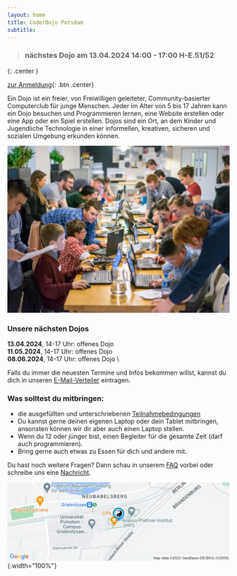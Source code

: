```yaml
---
layout: home
title: CoderDojo Potsdam
subtitle: 
---
```


> ### nächstes Dojo am 13.04.2024 14:00 - 17:00 H-E.51/52
{: .center }

[zur Anmeldung](/anmeldung){: .btn .center}

Ein Dojo ist ein freier, von Freiwilligen geleiteter, Community-basierter Computerclub für junge Menschen. Jeder im Alter von 5 bis 17 Jahren kann ein Dojo besuchen und Programmieren lernen, eine Website erstellen oder eine App oder ein Spiel erstellen. Dojos sind ein Ort, an dem Kinder und Jugendliche Technologie in einer informellen, kreativen, sicheren und sozialen Umgebung erkunden können.

![Bild1](/assets/img/Build_a_Makerspace_for_Young_People.jpg)

### Unsere nächsten Dojos

**13.04.2024**, 14-17 Uhr: offenes Dojo \
**11.05.2024**, 14-17 Uhr: offenes Dojo \
**08.06.2024**, 14-17 Uhr: offenes Dojo \

Falls du immer die neuesten Termine und Infos bekommen willst, kannst du dich in unseren [E-Mail-Verteiler](https://groups.google.com/forum/#!forum/coderdojopotsdam) eintragen.

### Was solltest du mitbringen:

- die ausgefüllten und unterschriebenen [Teilnahmebedingungen](/assets/Teilnahmebedingungen-CoderDojo-Potsdam.pdf)
- Du kannst gerne deinen eigenen Laptop oder dein Tablet mitbringen, ansonsten können wir dir aber auch einen Laptop stellen.
- Wenn du 12 oder jünger bist, einen Begleiter für die gesamte Zeit (darf auch programmieren).
- Bring gerne auch etwas zu Essen für dich und andere mit.


Du hast noch weitere Fragen? Dann schau in unserem [FAQ](/faq.md) vorbei oder schreibe uns eine [Nachricht](mailto:klub-coderdojo-sprecher@hpi.de).

[![Karte](/assets/img/staticmap.png)](https://www.google.com/maps/search/?api=1&query=52.39362999999999,13.13175){:width="100%"}
